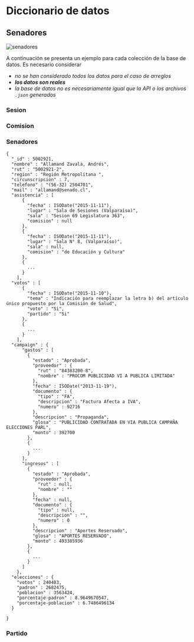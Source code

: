 # Diccionario de datos

## Senadores

![senadores](https://cloud.githubusercontent.com/assets/5105812/11071729/13c41736-87c1-11e5-869c-c4ff3f0a4ef8.png)

A continuación se presenta un ejemplo para cada colección de la base de datos. Es necesario considerar

* _no se han considerado todos los datos para el caso de arreglos_
* **_los datos son reales_**
* _la base de datos no es necesariamente igual que la API o los archivos `.json` generados_

### Sesion
### Comision
### Senadores

    {
      "_id" : 5002921,
      "nombre" : "Allamand Zavala, Andrés",
      "rut" : "5002921-2",
      "region" : "Región Metropolitana ",
      "circunscripcion" : 7,
      "telefono" : "(56-32) 2504701",
      "mail" : "allamand@senado.cl",
      "asistencia" : [
          {
            "fecha" : ISODate("2015-11-11"),
            "lugar" : "Sala de Sesiones (Valparaiso)",
            "sala" : "Sesion 69 Legislatura 363",
            "comision" : null
          },
          {
            "fecha" : ISODate("2015-11-11"),
            "lugar" : "Sala N° 8, (Valparaíso)",
            "sala" : null,
            "comision" : "de Educación y Cultura"
          },
          {
            ...
          }
        ],
      "votos" : [
          {
            "fecha" : ISODate("2015-11-10"),
            "tema" : "Indicación para reemplazar la letra b) del artículo único propuesto por la Comisión de Salud",
            "voto" : "Si",
            "partido" : "Si"
          },
          {
            ...
          }
        ],
      "campaign" : {
          "gastos" : [
            {
              "estado" : "Aprobada",
              "proveedor" : {
                "rut" : "84383200-8",
                "nombre" : "PROCOM PUBLICIDAD VI A PUBLICA LIMITADA"
              },
              "fecha" : ISODate("2013-11-19"),
              "documento" : {
                "tipo" : "FA",
                "descripcion" : "Factura Afecta a IVA",
                "numero" : 92716
              },
              "descripcion" : "Propaganda",
              "glosa" : "PUBLICIDAD CONTRATADA EN VIA PUBLICA CAMPAÑA ELECCIONES PARL",
              "monto" : 392700
            },
            {
              ...
            }
          ],
          "ingresos" : [
            {
              "estado" : "Aprobada",
              "proveedor" : {
                "rut" : null,
                "nombre" : ""
              },
              "fecha" : null,
              "documento" : {
                "tipo" : null,
                "descripcion" : "",
                "numero" : 0
              },
              "descripcion" : "Aportes Reservado",
              "glosa" : "APORTES RESERVADO",
              "monto" : 493385936
            },
            {
              ...
            }
          ]
        },
      "elecciones" : {
        "votos" : 240483,
        "padron" : 2682475,
        "poblacion" : 3563424,
        "porcentaje-padron" : 8.9649670547,
        "porcentaje-poblacion" : 6.7486496134
      }

    }

### Partido
